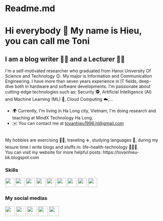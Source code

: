 # Readme.md
Hi everybody 👋 My name is Hieu, you can call me Toni
============================

I am a blog writer 👨‍💻 and a Lecturer 🧑‍🏫
----------------------------------

I'm a self-motivated researcher who graduated from Hanoi University Of Science and Technology 😉. My major is Information and Communication Engineering. I have more than seven years experience in IT fields, deep-dive both in hardware and software developments. I'm passionate about cutting-edge technologies such as: Security 🕵️, Artificial Intelligence (AI) and Machine Learning (ML) 🤖, Cloud Computing ☁️,...
<br/>
* 🌍 Currently, I'm living in Ha Long city, Vietnam, I'm doing research and teaching at MindX Technology Ha Long.
* ✉️ You can contact me at [tovanhieu1996.hl@gmail.com](mailto:tovanhieu1996.hl@gmail.com)
</br>
My hobbies are exercising 🏃‍♂️, traveling ✈️, studying languages 📖, during my leisure time I write blogs and stuffs in: life-health-technology 🧑🏻‍💻.
</br>
You can visit my website for more helpful posts: https://tovanhieu-bk.blogspot.com

### Skills
<p align="left">
<img src="https://upload.wikimedia.org/wikipedia/commons/thumb/c/c3/Python-logo-notext.svg/1869px-Python-logo-notext.svg.png" width="30px" height="30px" alt="">
<img src="https://cdn.icon-icons.com/icons2/2415/PNG/512/java_original_wordmark_logo_icon_146459.png" width="30px" height="30px" alt="">
<img src="https://cdn-icons-png.flaticon.com/512/6132/6132222.png" width="30px" height="30px" alt="">
<img src="https://cdn.iconscout.com/icon/free/png-256/free-javascript-2038874-1720087.png"  width="30px" height="30px" alt="">
<img src="https://cdn-icons-png.flaticon.com/512/919/919827.png" width="30px" height="30px" alt="">
<img src="https://cdn-icons-png.flaticon.com/512/919/919826.png" width="30px" height="30px" alt="">
<img src="https://uxwing.com/wp-content/themes/uxwing/download/brands-and-social-media/kubernetes-icon.png" width="30px" height="30px" alt="">
<img src="https://encrypted-tbn0.gstatic.com/images?q=tbn:ANd9GcQc7KjHTXcgfW6r9P_Q3xsgbSdC-RewQObGtQ&usqp=CAU" width="30px" height="30px" alt="">
<img src="https://icons.veryicon.com/png/o/miscellaneous/color-work-icon/blockchain-2.png" width="30px" height="30px" alt="">  
</p>

### My social medias

<p align="left"><a href="https://www.linkedin.com/in/tô-văn-hiệu-8b566a130/" target="_blank" rel="noreferrer"><img src="https://raw.githubusercontent.com/danielcranney/readme-generator/main/public/icons/socials/linkedin.svg" width="32" height="32" /></a>
<a href="https://www.facebook.com/profile.php?id=100010855276896" target="_blank" rel="noreferrer"><img src="https://upload.wikimedia.org/wikipedia/commons/thumb/b/b8/2021_Facebook_icon.svg/2048px-2021_Facebook_icon.svg.png" width="32" height="32" /></a> 
<a href="https://www.youtube.com/@hieutovan96" target="_blank" rel="noreferrer"><img src="https://raw.githubusercontent.com/danielcranney/readme-generator/main/public/icons/socials/youtube.svg" width="32" height="32" /></a>
<a href="http://www.instagram.com/hieutv96" target="_blank" rel="noreferrer"><img src="https://raw.githubusercontent.com/danielcranney/readme-generator/main/public/icons/socials/instagram.svg" width="32" height="32" /></a>
<a href="https://twitter.com/hieutv96" target="_blank" rel="noreferrer"><img src="https://png.pngtree.com/png-vector/20221018/ourmid/pngtree-twitter-social-media-round-icon-png-image_6315985.png" width="32" height="32" /></a></p>
